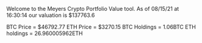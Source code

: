 Welcome to the Meyers Crypto Portfolio Value tool. 
As of 08/15/21 at 16:30:14 our valuation is $137763.6 

BTC Price = $46792.77
 ETH Price = $3270.15
BTC Holdings = 1.06BTC
 ETH holdings = 26.960005962ETH 
